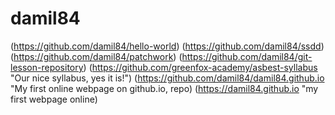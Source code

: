 # damil84
(https://github.com/damil84/hello-world)
(https://github.com/damil84/ssdd)
(https://github.com/damil84/patchwork)
(https://github.com/damil84/git-lesson-repository)
(https://github.com/greenfox-academy/asbest-syllabus "Our nice syllabus, yes it is!")
(https://github.com/damil84/damil84.github.io "My first online webpage on github.io, repo)
(https://damil84.github.io "my first webpage online)
